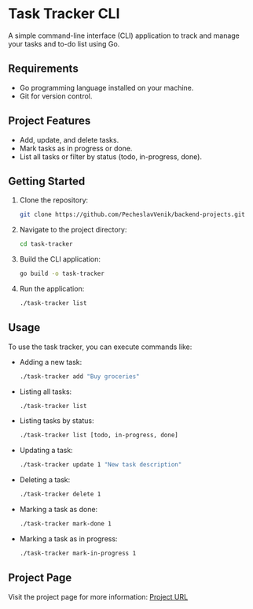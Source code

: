 # Task Tracker CLI

A simple command-line interface (CLI) application to track and manage your tasks and to-do list using Go.

## Requirements
- Go programming language installed on your machine.
- Git for version control.

## Project Features
- Add, update, and delete tasks.
- Mark tasks as in progress or done.
- List all tasks or filter by status (todo, in-progress, done).

## Getting Started
1. Clone the repository:
   ```bash
   git clone https://github.com/PecheslavVenik/backend-projects.git
   ```

2. Navigate to the project directory:
   ```bash
   cd task-tracker
   ```

3. Build the CLI application:
   ```bash
   go build -o task-tracker
   ```

4. Run the application:
   ```bash
   ./task-tracker list
   ```

## Usage
To use the task tracker, you can execute commands like:
- Adding a new task:
  ```bash
  ./task-tracker add "Buy groceries"
  ```

- Listing all tasks:
  ```bash
  ./task-tracker list
  ```

- Listing tasks by status:
  ```bash
  ./task-tracker list [todo, in-progress, done]
  ```

- Updating a task:
  ```bash
  ./task-tracker update 1 "New task description"
  ```

- Deleting a task:
  ```bash
  ./task-tracker delete 1
  ```

- Marking a task as done:
  ```bash
  ./task-tracker mark-done 1
  ```

- Marking a task as in progress:
  ```bash
  ./task-tracker mark-in-progress 1
  ```

## Project Page
Visit the project page for more information: [Project URL](https://roadmap.sh/projects/task-tracker)
